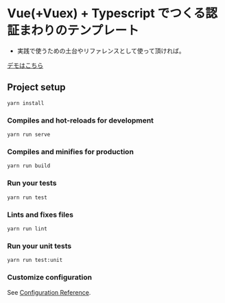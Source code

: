# Vue(+Vuex) + Typescript でつくる認証まわりのテンプレート

- 実践で使うための土台やリファレンスとして使って頂ければ。

[デモはこちら](https://mutsuyuki.github.io/vue-firebase-auth-template/)

## Project setup
```
yarn install
```

### Compiles and hot-reloads for development
```
yarn run serve
```

### Compiles and minifies for production
```
yarn run build
```

### Run your tests
```
yarn run test
```

### Lints and fixes files
```
yarn run lint
```

### Run your unit tests
```
yarn run test:unit
```

### Customize configuration
See [Configuration Reference](https://cli.vuejs.org/config/).
